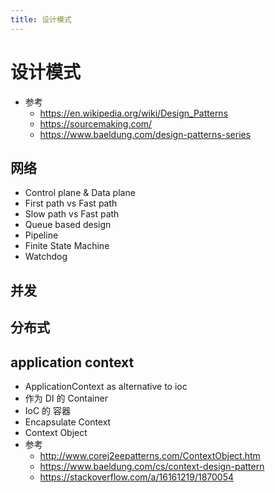 ```yaml
---
title: 设计模式
---
```


# 设计模式

- 参考
  - https://en.wikipedia.org/wiki/Design_Patterns
  - https://sourcemaking.com/
  - https://www.baeldung.com/design-patterns-series

## 网络

- Control plane & Data plane
- First path vs Fast path
- Slow path vs Fast path
- Queue based design
- Pipeline
- Finite State Machine
- Watchdog

## 并发

## 分布式

## application context

- ApplicationContext as alternative to ioc
- 作为 DI 的 Container
- IoC 的 容器
- Encapsulate Context
- Context Object
- 参考
  - http://www.corej2eepatterns.com/ContextObject.htm
  - https://www.baeldung.com/cs/context-design-pattern
  - https://stackoverflow.com/a/16161219/1870054
